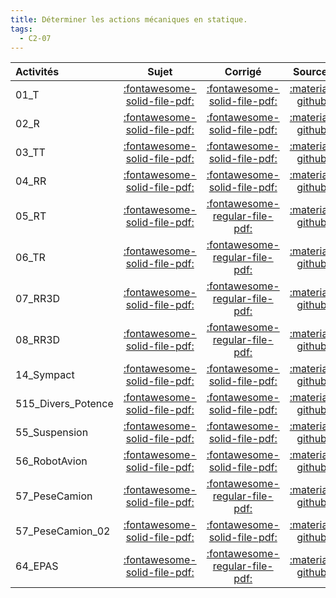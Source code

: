 ```yaml
---
title: Déterminer les actions mécaniques en statique. 
tags:
  - C2-07
---
```

[comment]: <> (Généré automatiquement par make_all_activitess.py, creation_fichiers_activites)

| Activités | Sujet | Corrigé | Sources  | 
| :-------------- | :---: | :-----: | :------: | 
| 01_T | [:fontawesome-solid-file-pdf:](http://xpessoles-cpge.fr/pdf/01_T_Sujet.pdf) | [:fontawesome-solid-file-pdf:](http://xpessoles-cpge.fr/pdf/01_T_Corrige.pdf) |[:material-github:](https://github.com/xpessoles/ExercicesCompetences/tree/main/C2_MettreEnOeuvreDemarche/C2_07_PFS/01_T) |  
| 02_R | [:fontawesome-solid-file-pdf:](http://xpessoles-cpge.fr/pdf/02_R_Sujet.pdf) | [:fontawesome-solid-file-pdf:](http://xpessoles-cpge.fr/pdf/02_R_Corrige.pdf) |[:material-github:](https://github.com/xpessoles/ExercicesCompetences/tree/main/C2_MettreEnOeuvreDemarche/C2_07_PFS/02_R) |  
| 03_TT | [:fontawesome-solid-file-pdf:](http://xpessoles-cpge.fr/pdf/03_TT_Sujet.pdf) | [:fontawesome-solid-file-pdf:](http://xpessoles-cpge.fr/pdf/03_TT_Corrige.pdf) |[:material-github:](https://github.com/xpessoles/ExercicesCompetences/tree/main/C2_MettreEnOeuvreDemarche/C2_07_PFS/03_TT) |  
| 04_RR | [:fontawesome-solid-file-pdf:](http://xpessoles-cpge.fr/pdf/04_RR_Sujet.pdf) | [:fontawesome-solid-file-pdf:](http://xpessoles-cpge.fr/pdf/04_RR_Corrige.pdf) |[:material-github:](https://github.com/xpessoles/ExercicesCompetences/tree/main/C2_MettreEnOeuvreDemarche/C2_07_PFS/04_RR) |  
| 05_RT | [:fontawesome-solid-file-pdf:](http://xpessoles-cpge.fr/pdf/05_RT_Sujet.pdf) | [:fontawesome-regular-file-pdf:](http://xpessoles-cpge.fr/pdf/05_RT_Corrige.pdf) | [:material-github:](https://github.com/xpessoles/ExercicesCompetences/tree/main/C2_MettreEnOeuvreDemarche/C2_07_PFS/05_RT) |  
| 06_TR | [:fontawesome-solid-file-pdf:](http://xpessoles-cpge.fr/pdf/06_TR_Sujet.pdf) | [:fontawesome-regular-file-pdf:](http://xpessoles-cpge.fr/pdf/06_TR_Corrige.pdf) | [:material-github:](https://github.com/xpessoles/ExercicesCompetences/tree/main/C2_MettreEnOeuvreDemarche/C2_07_PFS/06_TR) |  
| 07_RR3D | [:fontawesome-solid-file-pdf:](http://xpessoles-cpge.fr/pdf/07_RR3D_Sujet.pdf) | [:fontawesome-regular-file-pdf:](http://xpessoles-cpge.fr/pdf/07_RR3D_Corrige.pdf) | [:material-github:](https://github.com/xpessoles/ExercicesCompetences/tree/main/C2_MettreEnOeuvreDemarche/C2_07_PFS/07_RR3D) |  
| 08_RR3D | [:fontawesome-solid-file-pdf:](http://xpessoles-cpge.fr/pdf/08_RR3D_Sujet.pdf) | [:fontawesome-regular-file-pdf:](http://xpessoles-cpge.fr/pdf/08_RR3D_Corrige.pdf) | [:material-github:](https://github.com/xpessoles/ExercicesCompetences/tree/main/C2_MettreEnOeuvreDemarche/C2_07_PFS/08_RR3D) |  
| 14_Sympact | [:fontawesome-solid-file-pdf:](http://xpessoles-cpge.fr/pdf/14_Sympact_Sujet.pdf) | [:fontawesome-solid-file-pdf:](http://xpessoles-cpge.fr/pdf/14_Sympact_Corrige.pdf) |[:material-github:](https://github.com/xpessoles/ExercicesCompetences/tree/main/C2_MettreEnOeuvreDemarche/C2_07_PFS/14_Sympact) |  
| 515_Divers_Potence | [:fontawesome-solid-file-pdf:](http://xpessoles-cpge.fr/pdf/515_Divers_Potence_Sujet.pdf) | [:fontawesome-solid-file-pdf:](http://xpessoles-cpge.fr/pdf/515_Divers_Potence_Corrige.pdf) |[:material-github:](https://github.com/xpessoles/ExercicesCompetences/tree/main/C2_MettreEnOeuvreDemarche/C2_07_PFS/515_Divers_Potence) |  
| 55_Suspension | [:fontawesome-solid-file-pdf:](http://xpessoles-cpge.fr/pdf/55_Suspension_Sujet.pdf) | [:fontawesome-solid-file-pdf:](http://xpessoles-cpge.fr/pdf/55_Suspension_Corrige.pdf) |[:material-github:](https://github.com/xpessoles/ExercicesCompetences/tree/main/C2_MettreEnOeuvreDemarche/C2_07_PFS/55_Suspension) |  
| 56_RobotAvion | [:fontawesome-solid-file-pdf:](http://xpessoles-cpge.fr/pdf/56_RobotAvion_Sujet.pdf) | [:fontawesome-solid-file-pdf:](http://xpessoles-cpge.fr/pdf/56_RobotAvion_Corrige.pdf) |[:material-github:](https://github.com/xpessoles/ExercicesCompetences/tree/main/C2_MettreEnOeuvreDemarche/C2_07_PFS/56_RobotAvion) |  
| 57_PeseCamion | [:fontawesome-solid-file-pdf:](http://xpessoles-cpge.fr/pdf/57_PeseCamion_Sujet.pdf) | [:fontawesome-regular-file-pdf:](http://xpessoles-cpge.fr/pdf/57_PeseCamion_Corrige.pdf) | [:material-github:](https://github.com/xpessoles/ExercicesCompetences/tree/main/C2_MettreEnOeuvreDemarche/C2_07_PFS/57_PeseCamion) |  
| 57_PeseCamion_02 | [:fontawesome-solid-file-pdf:](http://xpessoles-cpge.fr/pdf/57_PeseCamion_02_Sujet.pdf) | [:fontawesome-solid-file-pdf:](http://xpessoles-cpge.fr/pdf/57_PeseCamion_02_Corrige.pdf) |[:material-github:](https://github.com/xpessoles/ExercicesCompetences/tree/main/C2_MettreEnOeuvreDemarche/C2_07_PFS/57_PeseCamion_02) |  
| 64_EPAS | [:fontawesome-solid-file-pdf:](http://xpessoles-cpge.fr/pdf/64_EPAS_Sujet.pdf) | [:fontawesome-regular-file-pdf:](http://xpessoles-cpge.fr/pdf/64_EPAS_Corrige.pdf) | [:material-github:](https://github.com/xpessoles/ExercicesCompetences/tree/main/C2_MettreEnOeuvreDemarche/C2_07_PFS/64_EPAS) |  

